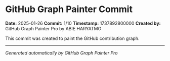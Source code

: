 # GitHub Graph Painter Commit

**Date:** 2025-01-26
**Commit:** 1/10
**Timestamp:** 1737892800000
**Created by:** GitHub Graph Painter Pro by ABIE HARYATMO

This commit was created to paint the GitHub contribution graph.

---
*Generated automatically by GitHub Graph Painter Pro*
